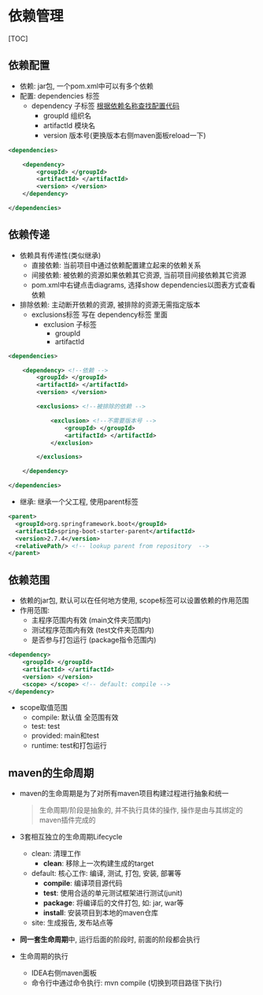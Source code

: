 # 依赖管理

[TOC]

## 依赖配置

- 依赖: jar包, 一个pom.xml中可以有多个依赖
- 配置: dependencies 标签
  - dependency 子标签 [根据依赖名称查找配置代码](https://mvnrepository.com/)
    - groupId 组织名
    - artifactId 模块名
    - version 版本号(更换版本右侧maven面板reload一下)

```xml
<dependencies>

    <dependency> 
        <groupId> </groupId>
        <artifactId> </artifactId>
        <version> </version>
    </dependency>

</dependencies>
```

## 依赖传递

- 依赖具有传递性(类似继承)
  - 直接依赖: 当前项目中通过依赖配置建立起来的依赖关系
  - 间接依赖: 被依赖的资源如果依赖其它资源, 当前项目间接依赖其它资源
  - pom.xml中右键点击diagrams, 选择show dependencies以图表方式查看依赖
- 排除依赖: 主动断开依赖的资源, 被排除的资源无需指定版本
  - exclusions标签 写在 dependency标签 里面
    - exclusion 子标签
      - groupId
      - artifactId

```xml
<dependencies>

    <dependency> <!--依赖 -->
        <groupId> </groupId>
        <artifactId> </artifactId>
        <version> </version>

        <exclusions> <!--被排除的依赖 -->

            <exclusion> <!--不需要版本号 -->
                <groupId> </groupId>
                <artifactId> </artifactId>
            </exclusion>

        </exclusions>

    </dependency>

</dependencies>
```

- 继承: 继承一个父工程, 使用parent标签

```xml
<parent> 
  <groupId>org.springframework.boot</groupId>
  <artifactId>spring-boot-starter-parent</artifactId>
  <version>2.7.4</version>
  <relativePath/> <!-- lookup parent from repository  -->
</parent>
```

## 依赖范围

- 依赖的jar包, 默认可以在任何地方使用, scope标签可以设置依赖的作用范围
- 作用范围:
  - 主程序范围内有效 (main文件夹范围内)
  - 测试程序范围内有效 (test文件夹范围内)
  - 是否参与打包运行 (package指令范围内)

```xml
<dependency> 
    <groupId> </groupId>
    <artifactId> </artifactId>
    <version> </version>
    <scope> </scope> <!-- default: compile -->
</dependency>
```

- scope取值范围
  - compile: 默认值 全范围有效
  - test: test
  - provided: main和test
  - runtime: test和打包运行

## maven的生命周期

- maven的生命周期是为了对所有maven项目构建过程进行抽象和统一
  > 生命周期/阶段是抽象的, 并不执行具体的操作, 操作是由与其绑定的maven插件完成的
- 3套相互独立的生命周期Lifecycle
  - clean: 清理工作
    - **clean**: 移除上一次构建生成的target
  - default: 核心工作: 编译, 测试, 打包, 安装, 部署等
    - **compile**: 编译项目源代码
    - **test**: 使用合适的单元测试框架进行测试(junit)
    - **package**: 将编译后的文件打包, 如: jar, war等
    - **install**: 安装项目到本地的maven仓库
  - site: 生成报告, 发布站点等
- **同一套生命周期**中, 运行后面的阶段时, 前面的阶段都会执行

- 生命周期的执行
  - IDEA右侧maven面板
  - 命令行中通过命令执行: mvn compile (切换到项目路径下执行)
